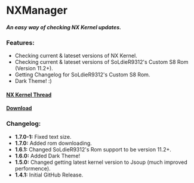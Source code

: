 # NXManager
#### *An easy way of checking NX Kernel updates.*

### Features:
 - Checking current & lateset versions of NX Kernel.
 - Checking current & lateset versions of SoLdieR9312's Custom S8 Rom (Version 11.2+).
 - Getting Changelog for SoLdieR9312's Custom S8 Rom.
 - Dark Theme! :)
 
 #### [NX Kernel Thread](https://bit.ly/2NRIyuy)
 
 #### [Download](https://drive.google.com/uc?export=download&id=1pfXlL37naDS9vOwhDN40yhYbsr14rJtv)
 
 
 ### Changelog:
 - **1.7.0-1:** Fixed text size.
 - **1.7.0:** Added rom downloading.
 - **1.6.1:** Changed SoLdieR9312's Rom support to be version 11.2+.
 - **1.6.0:** Added Dark Theme!
 - **1.5.0:** Changed getting latest kernel version to Jsoup (much improved performence).
 - **1.4.1:** Initial GitHub Release.
